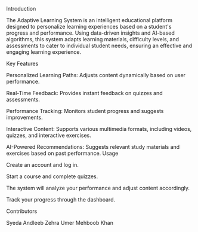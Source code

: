 Introduction

The Adaptive Learning System is an intelligent educational platform designed to personalize learning experiences based on a student's progress and performance. Using data-driven insights and AI-based algorithms, this system adapts learning materials, difficulty levels, and assessments to cater to individual student needs, ensuring an effective and engaging learning experience.

Key Features

Personalized Learning Paths: Adjusts content dynamically based on user performance.

Real-Time Feedback: Provides instant feedback on quizzes and assessments.

Performance Tracking: Monitors student progress and suggests improvements.

Interactive Content: Supports various multimedia formats, including videos, quizzes, and interactive exercises.

AI-Powered Recommendations: Suggests relevant study materials and exercises based on past performance.
Usage

Create an account and log in.

Start a course and complete quizzes.

The system will analyze your performance and adjust content accordingly.

Track your progress through the dashboard.

Contributors

Syeda Andleeb Zehra
Umer Mehboob Khan
